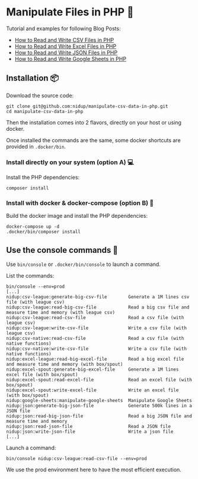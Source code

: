 # Manipulate Files in PHP 🐘

Tutorial and examples for following Blog Posts:
 - [How to Read and Write CSV Files in PHP](https://www.nidup.io/blog/manipulate-csv-files-in-php)
 - [How to Read and Write Excel Files in PHP](https://www.nidup.io/blog/manipulate-excel-files-in-php)
 - [How to Read and Write JSON Files in PHP](https://www.nidup.io/blog/manipulate-json-files-in-php)
 - [How to Read and Write Google Sheets in PHP](https://www.nidup.io/blog/manipulate-google-sheets-in-php-with-api)

## Installation 📦

Download the source code:

```
git clone git@github.com:nidup/manipulate-csv-data-in-php.git
cd manipulate-csv-data-in-php
```

Then the installation comes into 2 flavors, directly on your host or using docker.

Once installed the commands are the same, some docker shortcuts are provided in `.docker/bin`. 

### Install directly on your system (option A) 💻

Install the PHP dependencies: 

```
composer install
```

### Install with docker & docker-compose (option B) 🐋

Build the docker image and install the PHP dependencies:

```
docker-compose up -d 
.docker/bin/composer install
```

## Use the console commands 🚀

Use `bin/console` or `.docker/bin/console` to launch a command.

List the commands:
```
bin/console --env=prod
[...]
nidup:csv-league:generate-big-csv-file        Generate a 1M lines csv file (with league csv)
nidup:csv-league:read-big-csv-file            Read a big csv file and measure time and memory (with league csv)
nidup:csv-league:read-csv-file                Read a csv file (with league csv)
nidup:csv-league:write-csv-file               Write a csv file (with league csv)
nidup:csv-native:read-csv-file                Read a csv file (with native functions)
nidup:csv-native:write-csv-file               Write a csv file (with native functions)
nidup:excel-league:read-big-excel-file        Read a big excel file and measure time and memory (with box/spout)
nidup:excel-spout:generate-big-excel-file     Generate a 1M lines excel file (with box/spout)
nidup:excel-spout:read-excel-file             Read an excel file (with box/spout)
nidup:excel-spout:write-excel-file            Write an excel file (with box/spout)
nidup:google-sheets:manipulate-google-sheets  Manipulate Google Sheets
nidup:json:generate-big-json-file             Generate 500k lines in a JSON file
nidup:json:read-big-json-file                 Read a big JSON file and measure time and memory
nidup:json:read-json-file                     Read a JSON file
nidup:json:write-json-file                    Write a json file
[...]
```

Launch a command:
```
bin/console nidup:csv-league:read-csv-file --env=prod
```

We use the prod environment here to have the most efficient execution.
